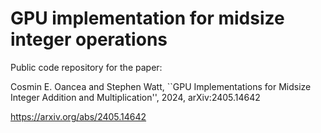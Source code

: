 # GPU implementation for midsize integer operations

Public code repository for the paper:

Cosmin E. Oancea and Stephen Watt, ``GPU Implementations for Midsize Integer Addition and Multiplication'', 2024, arXiv:2405.14642

https://arxiv.org/abs/2405.14642
